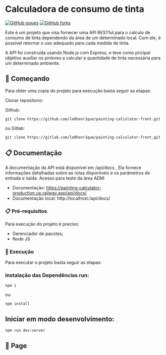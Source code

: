 # Calculadora de consumo de tinta 
[![GitHub issues](https://img.shields.io/github/issues/le0henr1que/desafio-verzel-Back-end.svg)](https://github.com/le0henr1que/desafio-verzel-Back-end/issues)
[![GitHub forks](https://img.shields.io/github/forks/sle0henr1que/desafio-verzel-Back-end.svg)](https://github.com/le0henr1que/desafio-verzel-Back-end/network)

Este é um projeto que visa fornecer uma API RESTful para o calculo de consumo de tinta dependendo da área de um determinado local. Com ele, é possível retornar o uso adequado para cada medida de tinta.

A API foi construída usando Node.js com Express, e teve como pricipal objetivo auxiliar os pintores a calcular a quantidade de tinta necessária para um determinado ambiente.

## 🚀 Começando

Para obter uma copia do projeto para execução basta seguir as etapas:

Clonar repositorio:

Github:
```
git clone https://github.com/le0henr1que/painting-calculator-front.git
```
ou Gitlab:
```
git clone https://gitlab.com/le0henr1que/painting-calculator-front.git
```
## 📋 Documentação

A documentação da API está disponível em /api/docs , Ela fornece informações detalhadas sobre as rotas disponíveis e os parâmetros de entrada e saída.
Acesso para teste da área ADM:

* Documentação: https://painting-calculator-production.up.railway.app/api/docs/
* Documentação local: http://localhost:<PORTA>/api/docs/


### 📋 Pré-requisitos

Para execução do projeto é preciso:

* Gerenciador de pacotes;
* Node JS

### 🔧 Execução

Para executar o projeto basta seguir as etapas:


### Instalação das Dependências run:

```
npm i
```
ou 
```
npm install
```


## Iniciar em modo desenvolvimento:
```
npm run dev:server
```

## 🏃 Page

